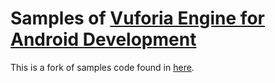 
# Samples of [Vuforia Engine for Android Development](https://library.vuforia.com/articles/Solution/Getting-Started-with-Vuforia-for-Android-Development.html)

This is a fork of samples code found in [here](https://developer.vuforia.com/downloads/samples). 
